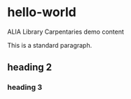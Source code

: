 # hello-world
ALIA Library Carpentaries demo content

This is a standard paragraph.

## heading 2

### heading 3
